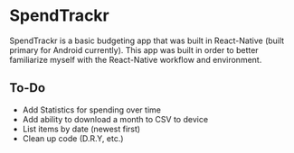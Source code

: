 # SpendTrackr

SpendTrackr is a basic budgeting app that was built in React-Native (built primary for Android currently). This app was built in order to better familiarize myself with the React-Native workflow and environment.

## To-Do

- Add Statistics for spending over time
- Add ability to download a month to CSV to device
- List items by date (newest first)
- Clean up code (D.R.Y, etc.)